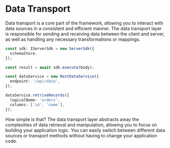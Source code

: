 # Data Transport

Data transport is a core part of the framework, allowing you to interact with data sources in a consistent and efficient manner. The data transport layer is responsible for sending and receiving data between the client and server, as well as handling any necessary transformations or mappings.

```ts title="server-side"
const sdk: IServerSdk = new ServerSdk({
  schemaStore,
});

const result = await sdk.execute(body);
```

```ts title="client-side"
const dataService = new RestDataService({
  endpoint: '/api/data',
});

dataService.retriveRecords({
  logicalName: 'orders',
  columns: ['id', 'name'],
});
```

How simple is that? The data transport layer abstracts away the complexities of data retrieval and manipulation, allowing you to focus on building your application logic. You can easily switch between different data sources or transport methods without having to change your application code.
